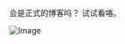 会是正式的博客吗？
试试看咯。

![Image](https://github.com/user-attachments/assets/fc4c35fb-30ae-4f3a-98a6-3f82f3733e1f)